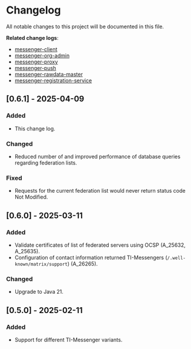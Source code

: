 # Changelog

All notable changes to this project will be documented in this file.

**Related change logs**:

- [messenger-client](https://github.com/tim-ref/messenger-client/blob/main/CHANGELOG.md)
- [messenger-org-admin](https://github.com/tim-ref/messenger-org-admin/blob/main/CHANGELOG.md)
- [messenger-proxy](https://github.com/tim-ref/messenger-proxy/blob/main/CHANGELOG.md)
- [messenger-push](https://github.com/tim-ref/messenger-push/blob/main/CHANGELOG.md)
- [messenger-rawdata-master](https://github.com/tim-ref/messenger-rawdata-master/blob/main/CHANGELOG.md)
- [messenger-registration-service](https://github.com/tim-ref/messenger-registration-service/blob/main/CHANGELOG.md)

<!--
The format is based on [Keep a Changelog](https://keepachangelog.com/en/1.1.0/).
-->

## [0.6.1] - 2025-04-09

### Added

- This change log.

### Changed

- Reduced number of and improved performance of database queries regarding federation lists.

### Fixed

- Requests for the current federation list would never return status code Not Modified.

## [0.6.0] - 2025-03-11

### Added

- Validate certificates of list of federated servers using OCSP (A_25632, A_25635).
- Configuration of contact information returned TI-Messengers (`/.well-known/matrix/support`) (A_26265).

### Changed

- Upgrade to Java 21.

## [0.5.0] - 2025-02-11

### Added

- Support for different TI-Messenger variants.
